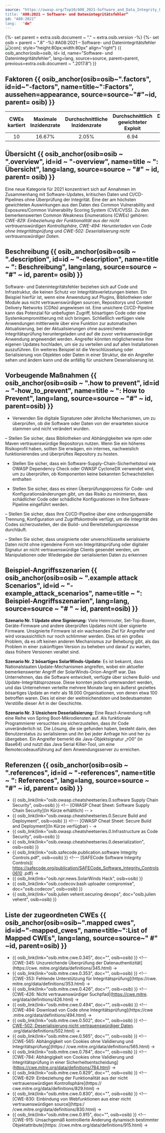 ```yaml
---
source: "https://owasp.org/Top10/A08_2021-Software_and_Data_Integrity_Failures/“
title: "A08:2021 – Software- und Datenintegritätsfehler“
id: "A08:2021“
lang:	"de"
---
```

{%- set parent = extra.osib.document ~ "." ~ extra.osib.version -%}
{%- set osib = parent ~ ".8" -%}
#A08:2021 – Software- und Datenintegritätsfehler ![icon](assets/TOP_10_Icons_Final_Software_and_Data_Integrity_Failures.png){: style="height:80px;width:80px" align="right"} {{ osib_anchor(osib=osib, id= id, name="Software- und Datenintegritätsfehler", lang=lang, source=source, parent=parent, previous=extra.osib.document ~ ".2017.8") }}


## Faktoren {{ osib_anchor(osib=osib~".factors", id=id~"-factors", name=title~":Factors", aussehen=appearance, source=source~"#"~id, parent= osib) }}

| CWEs kartiert | Maximale Inzidenzrate | Durchschnittliche Inzidenzrate | Durchschnittlich gewichteter Exploit | Durchschnittliche gewichtete Auswirkung | Maximale Abdeckung | Durchschnittliche Abdeckung | Gesamtzahl der Vorkommen | CVEs insgesamt |
|:-------------:|:--------------------:|:--------------------:|:--------------:|:--------------:|:----------------------:|:---------------------:|:-------------------:|:------------:|
| 10          | 16.67%             | 2.05%              | 6.94                 | 7.94                | 75.04%       | 45.35%       | 47,972            | 1,152      |

## Übersicht {{ osib_anchor(osib=osib ~ ".overview", id=id ~ "-overview", name=title ~ ": Übersicht", lang=lang, source=source ~ "#" ~ id, parent= osib) }}

Eine neue Kategorie für 2021 konzentriert sich auf Annahmen im Zusammenhang mit Software-Updates, kritischen Daten und CI/CD-Pipelines ohne Überprüfung der Integrität. Eine der am höchsten gewichteten Auswirkungen aus den Daten des Common Vulnerability and Exposures/Common Vulnerability Scoring System (CVE/CVSS). Zu den bemerkenswerten Common Weakness Enumerations (CWEs) gehören:
*CWE-829: Einbeziehung der Funktionalität aus der nicht vertrauenswürdigen Kontrollsphäre*,
*CWE-494: Herunterladen von Code ohne Integritätsprüfung* und
*CWE-502: Deserialisierung nicht vertrauenswürdiger Daten*.

## Beschreibung {{ osib_anchor(osib=osib ~ ".description", id=id ~ "-description", name=title ~ ": Beschreibung", lang=lang, source=source ~ "#" ~ id, parent= osib) }}

Software- und Datenintegritätsfehler beziehen sich auf Code und Infrastruktur, die keinen Schutz vor Integritätsverletzungen bieten. Ein Beispiel hierfür ist, wenn eine Anwendung auf Plugins, Bibliotheken oder Module aus nicht vertrauenswürdigen sourcen, Repositorys und Content Delivery Networks (CDNs) angewiesen ist. Eine unsichere CI/CD-Pipeline kann das Potenzial für unbefugten Zugriff, bösartigen Code oder eine Systemkompromittierung mit sich bringen. Schließlich verfügen viele Anwendungen mittlerweile über eine Funktion zur automatischen Aktualisierung, bei der Aktualisierungen ohne ausreichende Integritätsprüfung heruntergeladen und auf die zuvor vertrauenswürdige Anwendung angewendet werden. Angreifer könnten möglicherweise ihre eigenen Updates hochladen, um sie zu verteilen und auf allen Installationen auszuführen. Ein weiteres Beispiel ist die Verschlüsselung oder Serialisierung von Objekten oder Daten in einer Struktur, die ein Angreifer sehen und ändern kann und die anfällig für unsichere Deserialisierung ist.

## Vorbeugende Maßnahmen {{ osib_anchor(osib=osib ~ ".how to prevent", id=id ~ "-how_to_prevent", name=title ~ ": How to Prevent", lang=lang, source=source ~ "#" ~ id, parent=osib) }}

- Verwenden Sie digitale Signaturen oder ähnliche Mechanismen, um zu überprüfen, ob die Software oder Daten von der erwarteten source stammen und nicht verändert wurden.

– Stellen Sie sicher, dass Bibliotheken und Abhängigkeiten wie npm oder Maven vertrauenswürdige Repositorys nutzen. Wenn Sie ein höheres Risikoprofil haben, sollten Sie erwägen, ein internes, nachweislich funktionierendes und überprüftes Repository zu hosten.

- Stellen Sie sicher, dass ein Software-Supply-Chain-Sicherheitstool wie OWASP Dependency Check oder OWASP CycloneDX verwendet wird, um zu überprüfen, ob Komponenten keine bekannten Schwachstellen enthalten

- Stellen Sie sicher, dass es einen Überprüfungsprozess für Code- und Konfigurationsänderungen gibt, um das Risiko zu minimieren, dass schädlicher Code oder schädliche Konfigurationen in Ihre Software-Pipeline eingeführt werden.

– Stellen Sie sicher, dass Ihre CI/CD-Pipeline über eine ordnungsgemäße Trennung, Konfiguration und Zugriffskontrolle verfügt, um die Integrität des Codes sicherzustellen, der die Build- und Bereitstellungsprozesse durchläuft.

– Stellen Sie sicher, dass unsignierte oder unverschlüsselte serialisierte Daten nicht ohne irgendeine Form von Integritätsprüfung oder digitaler Signatur an nicht vertrauenswürdige Clients gesendet werden, um Manipulationen oder Wiedergabe der serialisierten Daten zu erkennen

## Beispiel-Angriffsszenarien {{ osib_anchor(osib=osib ~ ".example attack Scenarios", id=id ~ "-example_attack_scenarios", name=title ~ ": Beispiel-Angriffsszenarien", lang=lang, source=source ~ "# " ~ id, parent=osib) }}

**Szenario Nr. 1 Update ohne Signierung:** Viele Heimrouter, Set-Top-Boxen, Geräte-Firmware und andere überprüfen Updates nicht über signierte Firmware. Unsignierte Firmware ist ein wachsendes Ziel für Angreifer und wird voraussichtlich nur noch schlimmer werden. Dies ist ein großes Problem, da es oft keinen anderen Mechanismus zur Behebung gibt, als das Problem in einer zukünftigen Version zu beheben und darauf zu warten, dass frühere Versionen veraltet sind.

**Szenario Nr. 2 bösartiges SolarWinds-Update**: Es ist bekannt, dass Nationalstaaten Update-Mechanismen angreifen, wobei ein aktueller bemerkenswerter Angriff der SolarWinds-Orion-Angriff war. Das Unternehmen, das die Software entwickelt, verfügte über sichere Build- und Update-Integritätsprozesse. Diese konnten jedoch unterwandert werden, und das Unternehmen verteilte mehrere Monate lang ein äußerst gezieltes bösartiges Update an mehr als 18.000 Organisationen, von denen etwa 100 betroffen waren. Dies ist einer der weitreichendsten und bedeutsamsten Verstöße dieser Art in der Geschichte.

**Szenario Nr. 3 Unsichere Deserialisierung:** Eine React-Anwendung ruft eine Reihe von Spring Boot-Mikrodiensten auf. Als funktionale Programmierer versuchten sie sicherzustellen, dass ihr Code unveränderlich ist. Die Lösung, die sie gefunden haben, besteht darin, den Benutzerstatus zu serialisieren und ihn bei jeder Anfrage hin und her zu übergeben. Ein Angreifer bemerkt die Java-Objektsignatur „rO0“ (in Base64) und nutzt das Java Serial Killer-Tool, um eine Remotecodeausführung auf dem Anwendungsserver zu erreichen.

## Referenzen {{ osib_anchor(osib=osib ~ ".references", id=id ~ "-references", name=title ~ ": References", lang=lang, source=source ~ "#" ~ id, parent= osib) }}

- {{ osib_link(link="osib.owasp.cheatsheetseries.0.software Supply Chain Security", osib=osib) }} <!-- \[OWASP Cheat Sheet: Software Supply Chain Security\](In Kürze erhältlich) -- >
- {{ osib_link(link="osib.owasp.cheatsheetseries.0.Secure Build and Deployment", osib=osib) }} <!--- \[OWASP Cheat Sheet: Secure Build and Deployment\](In Kürze verfügbar) - ->
- {{ osib_link(link="osib.owasp.cheatsheetseries.0.Infrastructure as Code Security", osib=osib) }} <!--- [OWASP Cheat Sheet: Infrastructure as Code](https://cheatsheetseries.owasp .org/cheatsheets/Infrastructure_as_Code_Security_Cheat_Sheet.html) --->
- {{ osib_link(link="osib.owasp.cheatsheetseries.0.deserialization", osib=osib) }} <!-- [OWASP Cheat Sheet: Deserialisierung]( <https://www.owasp.org/index. php/Deserialization_Cheat_Sheet>) -->
- {{ osib_link(link="osib.safecode.publication.software Integrity Controls.pdf", osib=osib) }} <!--- [SAFECode Software Integrity Controls]( https://safecode.org/publication/SAFECode_Software_Integrity_Controls0610 .pdf) ->
- {{ osib_link(link="osib.npr.news.SolarWinds Hack", osib=osib) }} <!--- [Ein „schlimmster Albtraum“-Cyberangriff: Die unerzählte Geschichte des SolarWinds-Hacks](<https:/ /www.npr.org/2021/04/16/985439655/a-worst-nightmare-cyberattack-the-untold-story-of-the-solarwinds-hack>) --->
- {{ osib_link(link="osib.codecov.bash uploader compromise", doc="osib.codecov", osib=osib) }} <!--- [CodeCov Bash Uploader Compromise](https://about.codecov .io/security-update) --->
- {{ osib_link(link="osib.julien vehent.securing devops", doc="osib.julien vehent", osib=osib) }} <!--- [DevOps sichern von Julien Vehent](https://www .manning.com/books/securing-devops) --->

## Liste der zugeordneten CWEs {{ osib_anchor(osib=osib~".mapped cwes", id=id~"-mapped_cwes", name=title~":List of Mapped CWEs", lang=lang, source=source~" #" ~id, parent=osib) }}

- {{ osib_link(link="osib.mitre.cwe.0.345", doc="", osib=osib) }} <!-- [CWE-345: Unzureichende Überprüfung der Datenauthentizität](https://cwe. mitre.org/data/definitions/345.html) ->
- {{ osib_link(link="osib.mitre.cwe.0.353", doc="", osib=osib) }} <!-- [CWE-353: Fehlende Unterstützung für Integritätsprüfung](https://cwe. mitre.org/data/definitions/353.html) ->
- {{ osib_link(link="osib.mitre.cwe.0.426", doc="", osib=osib) }} <!-- [CWE-426: Nicht vertrauenswürdiger Suchpfad](https://cwe.mitre. org/data/definitions/426.html) ->
- {{ osib_link(link="osib.mitre.cwe.0.494", doc="", osib=osib) }} <!-- [CWE-494: Download von Code ohne Integritätsprüfung](https://cwe .mitre.org/data/definitions/494.html) ->
- {{ osib_link(link="osib.mitre.cwe.0.502", doc="", osib=osib) }} <!-- [CWE-502: Deserialisierung nicht vertrauenswürdiger Daten](https://cwe.mitre ). .org/data/definitions/502.html) ->
- {{ osib_link(link="osib.mitre.cwe.0.565", doc="", osib=osib) }} <!-- [CWE-565: Abhängigkeit von Cookies ohne Validierung und Integritätsprüfung](https:/ /cwe.mitre.org/data/definitions/565.html) ->
- {{ osib_link(link="osib.mitre.cwe.0.784", doc="", osib=osib) }} <!-- [CWE-784: Abhängigkeit von Cookies ohne Validierung und Integritätsprüfung in einer Sicherheitsentscheidung] (https://cwe.mitre.org/data/definitions/784.html) ->
- {{ osib_link(link="osib.mitre.cwe.0.829", doc="", osib=osib) }} <!-- [CWE-829: Einbeziehung der Funktionalität aus der nicht vertrauenswürdigen Kontrollsphäre](https:// cwe.mitre.org/data/definitions/829.html) ->
- {{ osib_link(link="osib.mitre.cwe.0.830", doc="", osib=osib) }} <!-- [CWE-830: Einbindung von Webfunktionen aus einer nicht vertrauenswürdigen source](https:/ /cwe.mitre.org/data/definitions/830.html) ->
- {{ osib_link(link="osib.mitre.cwe.0.915", doc="", osib=osib) }} <!-- [CWE-915: Unsachgemäß kontrollierte Änderung dynamisch bestimmter Objektattribute](https: //cwe.mitre.org/data/definitions/915.html) ->
